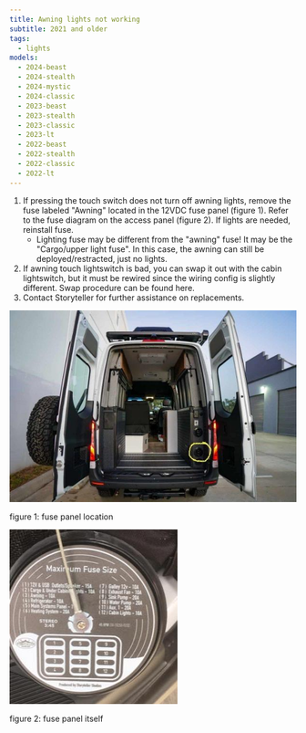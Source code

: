```yaml
---
title: Awning lights not working
subtitle: 2021 and older
tags:
  - lights
models:
  - 2024-beast
  - 2024-stealth
  - 2024-mystic
  - 2024-classic
  - 2023-beast
  - 2023-stealth
  - 2023-classic
  - 2023-lt
  - 2022-beast
  - 2022-stealth
  - 2022-classic
  - 2022-lt
---
```


1. If pressing the touch switch does not turn off awning lights, remove the fuse labeled "Awning" located in the 12VDC fuse panel (figure 1). Refer to the fuse diagram on the access panel (figure 2). If lights are needed, reinstall fuse.
   - Lighting fuse may be different from the "awning" fuse! It may be the "Cargo/upper light fuse". In this case, the awning can still be deployed/restracted, just no lights.
2. If awning touch lightswitch is bad, you can swap it out with the cabin lightswitch, but it must be rewired since the wiring config is slightly different. Swap procedure can be found here.
3. Contact Storyteller for further assistance on replacements.

![Reference for fuse panel location](images/fuse-panel-location.jpg)

figure 1: fuse panel location

![Reference for fuse panel itself](images/fuse-panel.jpg)

figure 2: fuse panel itself
